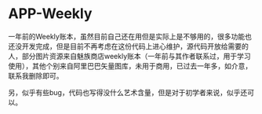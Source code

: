 # APP-Weekly
一年前的Weekly账本，虽然目前自己还在用但是实际上是不够用的，很多功能也还没开发完成，但是目前不再考虑在这份代码上进心维护，源代码开放给需要的人，部分图片资源来自魅族商店weekly账本（一年前与其作者联系过，用于学习使用），其他个别来自阿里巴巴矢量图库，未用于商用，已过去一年多，如介意，联系我删除即可。

另，似乎有些bug，代码也写得没什么艺术含量，但是对于初学者来说，似乎还可以。
